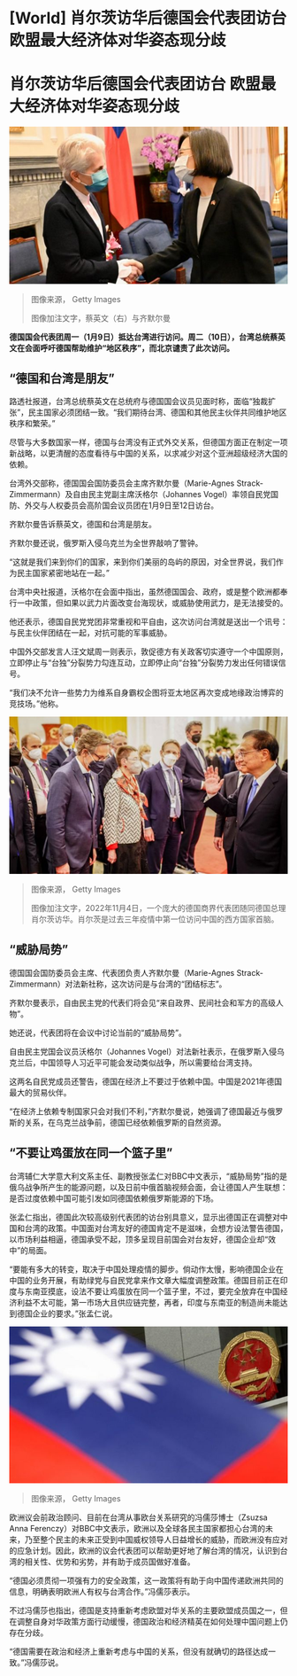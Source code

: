 # [World] 肖尔茨访华后德国会代表团访台 欧盟最大经济体对华姿态现分歧

#  肖尔茨访华后德国会代表团访台 欧盟最大经济体对华姿态现分歧


![蔡英文与齐默尔曼](_128246889_gettyimages-1246121581.jpg)

> 图像来源，  Getty Images
>
> 图像加注文字，蔡英文（右）与齐默尔曼

**德国国会代表团周一（1月9日）抵达台湾进行访问。周二（10日），台湾总统蔡英文在会面呼吁德国帮助维护“地区秩序”，而北京谴责了此次访问。**

##  “德国和台湾是朋友”

路透社报道，台湾总统蔡英文在总统府与德国国会议员见面时称，面临“独裁扩张”，民主国家必须团结一致。“我们期待台湾、德国和其他民主伙伴共同维护地区秩序和繁荣。”

尽管与大多数国家一样，德国与台湾没有正式外交关系，但德国方面正在制定一项新战略，以更清醒的态度看待与中国的关系，以求减少对这个亚洲超级经济大国的依赖。

台湾外交部称，德国国会国防委员会主席齐默尔曼（Marie-Agnes Strack-Zimmermann）及自由民主党副主席沃格尔（Johannes Vogel）率领自民党国防、外交与人权委员会高阶国会议员团在1月9日至12日访台。

齐默尔曼告诉蔡英文，德国和台湾是朋友。

齐默尔曼还说，俄罗斯入侵乌克兰为全世界敲响了警钟。

“这就是我们来到你们的国家，来到你们美丽的岛屿的原因，对全世界说，我们作为民主国家紧密地站在一起。”

台湾中央社报道，沃格尔在会面中指出，虽然德国国会、政府，或是整个欧洲都奉行一中政策，但如果以武力片面改变台海现状，或威胁使用武力，是无法接受的。

他还表示，德国自民党党团非常重视和平自由，这次访问台湾就是送出一个讯号：与民主伙伴团结在一起，对抗可能的军事威胁。

中国外交部发言人汪文斌周一则表示，敦促德方有关政客切实遵守一个中国原则，立即停止与“台独”分裂势力勾连互动，立即停止向“台独”分裂势力发出任何错误信号。

“我们决不允许一些势力为维系自身霸权企图将亚太地区再次变成地缘政治博弈的竞技场。”他称。

![Chinese Premier Li Keqiang \(R\) meets members of the German delegation including foreign policy adviser Jens Plötner \(front2ndL\), travelling with German Chancellor Olaf Scholz, at the Great Hall of the People in Beijing on November 4, 2022](_127527182_gettyimages-1244478168.jpg)

> 图像来源，  Getty Images
>
> 图像加注文字，2022年11月4日，一个庞大的德国商界代表团随同德国总理肖尔茨访华。肖尔茨是过去三年疫情中第一位访问中国的西方国家首脑。

##  “威胁局势”

德国国会国防委员会主席、代表团负责人齐默尔曼（Marie-Agnes Strack-Zimmermann）对法新社称，这次访问是与台湾的“团结标志”。

齐默尔曼表示，自由民主党的代表们将会见“来自政界、民间社会和军方的高级人物”。

她还说，代表团将在会议中讨论当前的“威胁局势”。

自由民主党国会议员沃格尔（Johannes Vogel）对法新社表示，在俄罗斯入侵乌克兰后，中国领导人习近平可能会发动类似战争，所以需要给台湾支持。

这两名自民党成员还警告，德国在经济上不要过于依赖中国。中国是2021年德国最大的贸易伙伴。

“在经济上依赖专制国家只会对我们不利，”齐默尔曼说，她强调了德国最近与俄罗斯的关系，在乌克兰战争前，德国已经依赖俄罗斯的自然资源。

##  “不要让鸡蛋放在同一个篮子里”

台湾辅仁大学意大利文系主任、副教授张孟仁对BBC中文表示，“威胁局势”指的是俄乌战争所产生的能源问题，以及日前中俄首脑视频会面，会让德国人产生联想：是否过度依赖中国可能引发如同德国依赖俄罗斯能源的下场。

张孟仁指出，德国此次较高级别代表团的访台别具意义，显示出德国正在调整对中国和台湾的政策。中国面对台湾友好的德国肯定不是滋味，会想方设法警告德国，以市场利益相逼，德国承受不起，顶多呈现目前国会对台友好，德国企业却“效中”的局面。

“要能有多大的转变，取决于中国处理疫情的脚步。倘动作太慢，影响德国企业在中国的业务开展，有助绿党与自民党拿来作文章大幅度调整政策。德国目前正在印度与东南亚摸底，设法不要让鸡蛋放在同一个篮子里，不过，要完全放弃在中国经济利益不太可能，第一市场大且供应链完整，再者，印度与东南亚的制造尚未能达到德国企业的要求。”张孟仁说。

![中国和台湾国旗](_128236903_gettyimages-1125237327.jpg)

> 图像来源，  Getty Images

欧洲议会前政治顾问、目前在台湾从事欧台关系研究的冯儒莎博士（Zsuzsa Anna Ferenczy）对BBC中文表示，欧洲以及全球各民主国家都担心台湾的未来，乃至整个民主的未来正受到中国威权领导人日益增长的威胁，而欧洲没有应对的应急计划。因此，欧洲的议会代表团可以帮助更好地了解台湾的情况，认识到台湾的相关性、优势和劣势，并有助于成员国做好准备。

“德国必须贯彻一项强有力的安全政策，这一政策将有助于向中国传递欧洲共同的信息，明确表明欧洲人有权与台湾合作。”冯儒莎表示。

不过冯儒莎也指出，德国是支持重新考虑欧盟对华关系的主要欧盟成员国之一，但在调整自身对华政策方面行动缓慢，德国政治和经济精英在如何处理中国问题上仍存在分歧。

“德国需要在政治和经济上重新考虑与中国的关系，但没有就确切的路径达成一致。”冯儒莎说。


